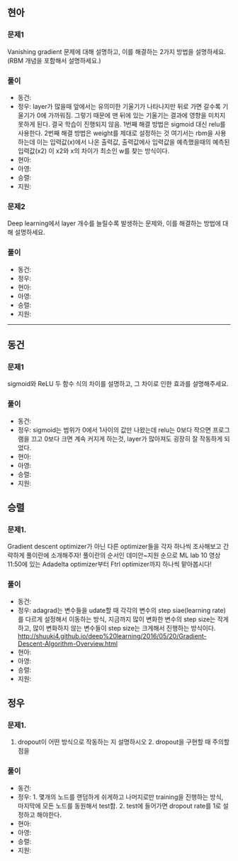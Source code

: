 ## 현아

### 문제1
Vanishing gradient 문제에 대해 설명하고, 이를 해결하는 2가지 방법을 설명하세요. (RBM 개념을 포함해서 설명하세요.)

### 풀이
- 동건: 
- 정우: layer가 많을때 앞에서는 유의미한 기울기가 나타나지만 뒤로 가면 갈수록 기울기가 0에 가까워짐. 그렇기 때문에 맨 뒤에 있는 기울기는 결과에 영향을 미치지 못하게 된다. 결국 학습이 진행되지 않음. 1번째 해결 방법은 sigmoid 대신 relu를 사용한다. 2번째 해결 방법은 weight를 제대로 설정하는 것 여기서는 rbm을 사용하는데 이는 입력값(x)에서 나온 출력값, 출력값에사 입력값을 예측했을때의 예측된 입력값(x2) 이 x2와 x의 차이가 최소인 w를 찾는 방식이다.    
- 현아: 
- 아영:
- 승렬: 
- 지원:

### 문제2
Deep learning에서 layer 개수를 늘릴수록 발생하는 문제와, 이를 해결하는 방법에 대해 설명하세요.

### 풀이
- 동건:
- 정우: 
- 현아:
- 아영:
- 승렬:
- 지원:
---

## 동건

### 문제1

sigmoid와 ReLU 두 함수 식의 차이를 설명하고, 그 차이로 인한 효과를 설명해주세요. 

### 풀이
- 동건: 
- 정우: sigmoid는 범위가 0에서 1사이의 값만 나왔는데 relu는 0보다 작으면 프로그램을 끄고 0보다 크면 계속 커지게 하는것, layer가 많아져도 굉장히 잘 작동하게 되었다. 
- 현아: 
- 아영:
- 승렬: 
- 지원:

## 승렬

### 문제1.
Gradient descent optimizer가 아닌 다른 optimizer들을 각자 하나씩 조사해보고 간략하게 풀이란에 소개해주자! 풀이란의 순서인 데미안~지원 순으로 ML lab 10 영상 11:50에 있는 Adadelta optimizer부터 Ftrl optimizer까지 하나씩 맡아봅시다!

### 풀이
- 동건: 
- 정우: adagrad는 변수들을 udate할 때 각각의 변수의 step siae(learning rate)를 다르게 설정해서 이동하는 방식, 지금까지 많이 변화한 변수의 step size는 작게하고, 많이 변화하지 않는 변수들이 step size는 크게해서 진행하는 방식이다. http://shuuki4.github.io/deep%20learning/2016/05/20/Gradient-Descent-Algorithm-Overview.html
- 현아: 
- 아영:
- 승렬: 
- 지원:

## 정우

### 문제1.
1. dropout이 어떤 방식으로 작동하는 지 설명하시오 2. dropout을 구현할 때 주의할 점을 

### 풀이
- 동건: 
- 정우: 1. 몇개의 노드를 랜덤하게 쉬게하고 나머지로만 training을 진행하는 방식, 마지막에 모든 노드를 동원해서 test함. 2. test에 들어가면 dropout rate를 1로 설정하고 해야한다.
- 현아: 
- 아영:
- 승렬: 
- 지원:
